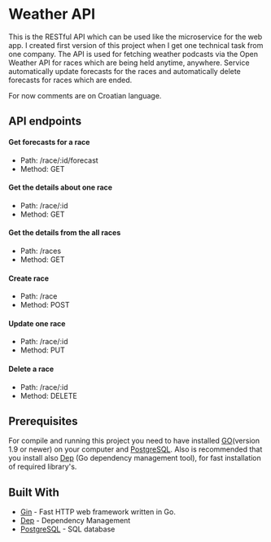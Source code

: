 # Weather API


This is the RESTful API which can be used like the microservice for the web app. I created first version of this project when I get one technical task from one company. 
The API is used for fetching weather podcasts via the Open Weather API for races which are being held anytime, anywhere. Service automatically update forecasts for the races and automatically delete forecasts for races which are ended.


For now comments are on Croatian language.

## API endpoints

#### Get forecasts for a race
* Path: /race/:id/forecast
* Method: GET

#### Get the details about one race
* Path: /race/:id
* Method: GET

#### Get the details from the all races
* Path: /races
* Method: GET

#### Create race
* Path: /race
* Method: POST

#### Update one race
* Path: /race/:id
* Method: PUT

#### Delete a race
* Path: /race/:id
* Method: DELETE


## Prerequisites

For compile and running this project you need to have installed [GO](https://golang.org/dl/)(version 1.9 or newer) on your computer and [PostgreSQL](https://www.postgresql.org/).
Also is recommended that you install also [Dep](https://github.com/golang/dep) (Go dependency management tool), for fast installation of required library's.

## Built With

* [Gin](https://github.com/gin-gonic/gin) - Fast HTTP web framework written in Go.
* [Dep](https://github.com/golang/dep) - Dependency Management
* [PostgreSQL](https://www.postgresql.org/) - SQL database